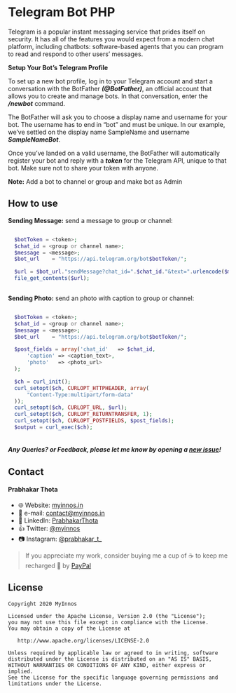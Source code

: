 # Telegram Bot PHP
Telegram is a popular instant messaging service that prides itself on security. It has all of the features you would expect from a modern chat platform, including chatbots: software-based agents that you can program to read and respond to other users’ messages.

**Setup Your Bot’s Telegram Profile** 

To set up a new bot profile, log in to your Telegram account and start a conversation with the BotFather _**(@BotFather)**_, an official account that allows you to create and manage bots. In that conversation, enter the _**/newbot**_ command.

The BotFather will ask you to choose a display name and username for your bot. The username has to end in “bot” and must be unique. In our example, we’ve settled on the display name SampleName and username _**SampleNameBot**_.

Once you’ve landed on a valid username, the BotFather will automatically register your bot and reply with a _**token**_ for the Telegram API, unique to that bot. Make sure not to share your token with anyone.     

**Note:** Add a bot to channel or group and make bot as Admin

      
How to use
-----
**Sending Message:** send a message to group or channel:
```php

  $botToken = <token>;
  $chat_id = <group or channel name>;
  $message = <message>;
  $bot_url    = "https://api.telegram.org/bot$botToken/";

  $url = $bot_url."sendMessage?chat_id=".$chat_id."&text=".urlencode($message);
  file_get_contents($url);
  
```
**Sending Photo:** send an photo with caption to group or channel:
```php

  $botToken = <token>;
  $chat_id = <group or channel name>;
  $message = <message>;
  $bot_url    = "https://api.telegram.org/bot$botToken/";

  $post_fields = array('chat_id'   => $chat_id,
      'caption' => <caption_text>,
      'photo'   => <photo_url>
  );

  $ch = curl_init(); 
  curl_setopt($ch, CURLOPT_HTTPHEADER, array(
      "Content-Type:multipart/form-data"
  ));
  curl_setopt($ch, CURLOPT_URL, $url); 
  curl_setopt($ch, CURLOPT_RETURNTRANSFER, 1); 
  curl_setopt($ch, CURLOPT_POSTFIELDS, $post_fields); 
  $output = curl_exec($ch);
  
```
##### Any Queries? or Feedback, please let me know by opening a [new issue](https://github.com/myinnos/Telegram-Bot-PHP/issues/new)!

## Contact
#### Prabhakar Thota
* :globe_with_meridians: Website: [myinnos.in](http://www.myinnos.in "Prabhakar Thota")
* :email: e-mail: contact@myinnos.in
* :mag_right: LinkedIn: [PrabhakarThota](https://www.linkedin.com/in/prabhakarthota "Prabhakar Thota on LinkedIn")
* :thumbsup: Twitter: [@myinnos](https://twitter.com/myinnos "Prabhakar Thota on twitter")    
* :camera: Instagram: [@prabhakar_t_](https://www.instagram.com/prabhakar_t_/ "Prabhakar Thota on Instagram")   

> If you appreciate my work, consider buying me a cup of :coffee: to keep me recharged :metal: by [PayPal](https://www.paypal.me/fansfolio)

License
-------

    Copyright 2020 MyInnos

    Licensed under the Apache License, Version 2.0 (the "License");
    you may not use this file except in compliance with the License.
    You may obtain a copy of the License at

       http://www.apache.org/licenses/LICENSE-2.0

    Unless required by applicable law or agreed to in writing, software
    distributed under the License is distributed on an "AS IS" BASIS,
    WITHOUT WARRANTIES OR CONDITIONS OF ANY KIND, either express or implied.
    See the License for the specific language governing permissions and
    limitations under the License.

